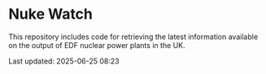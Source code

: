# Nuke Watch

This repository includes code for retrieving the latest information available on the output of EDF nuclear power plants in the UK.

Last updated: 2025-06-25 08:23